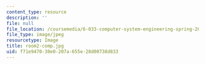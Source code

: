 ```yaml
---
content_type: resource
description: ''
file: null
file_location: /coursemedia/6-033-computer-system-engineering-spring-2018/f71e947030e0207a655e28d00738d833_room2-comp.jpg
file_type: image/jpeg
resourcetype: Image
title: room2-comp.jpg
uid: f71e9470-30e0-207a-655e-28d00738d833
---
```

